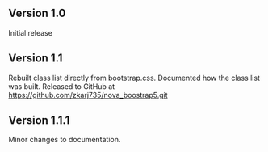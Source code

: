 ## Version 1.0

Initial release

## Version 1.1
Rebuilt class list directly from bootstrap.css.
Documented how the class list was built.
Released to GitHub at https://github.com/zkarj735/nova_boostrap5.git

## Version 1.1.1
Minor changes to documentation.
